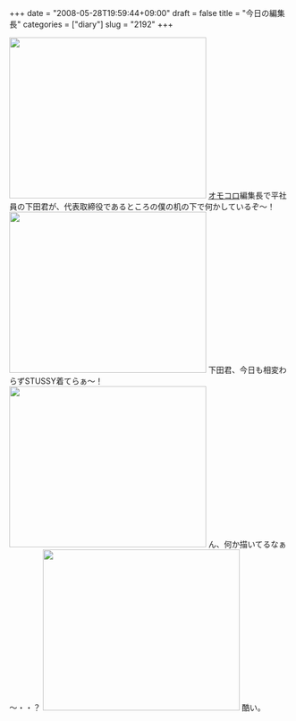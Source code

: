 +++
date = "2008-05-28T19:59:44+09:00"
draft = false
title = "今日の編集長"
categories = ["diary"]
slug = "2192"
+++

<img src="http://ieiriblog.img.jugem.jp/20080528_458114.jpg" width="352" height="288" alt="" class="pict" />
<a href="http://omocoro.jp" target="_blank">オモコロ</a>編集長で平社員の下田君が、代表取締役であるところの僕の机の下で何かしているぞ～！
<img src="http://ieiriblog.img.jugem.jp/20080528_458115.jpg" width="352" height="288" alt="" class="pict" />
下田君、今日も相変わらずSTUSSY着てらぁ～！
<img src="http://ieiriblog.img.jugem.jp/20080528_458116.jpg" width="352" height="288" alt="" class="pict" />
ん、何か描いてるなぁ～・・？
<img src="http://ieiriblog.img.jugem.jp/20080528_458117.jpg" width="352" height="288" alt="" class="pict" />
酷い。
